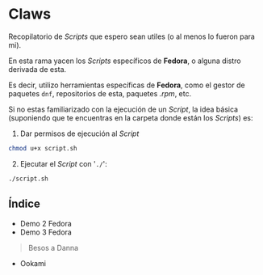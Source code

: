 # Claws

Recopilatorio de *Scripts* que espero sean utiles (o al menos lo fueron para mi).

En esta rama yacen los *Scripts* específicos de **Fedora**, o alguna distro derivada de esta.

Es decir, utilizo herramientas específicas de **Fedora**, como el gestor de paquetes `dnf`, repositorios de esta, paquetes *.rpm*, etc.

Si no estas familiarizado con la ejecución de un *Script*, la idea básica (suponiendo que te encuentras en la carpeta donde están los *Scripts*)
es:

1. Dar permisos de ejecución al *Script*

```bash
chmod u+x script.sh
```

2. Ejecutar el *Script* con '`./`':

```bash
./script.sh
```

## Índice

- Demo 2 Fedora
- Demo 3 Fedora

> Besos a Danna

- Ookami
